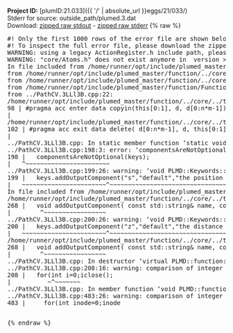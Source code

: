 **Project ID:** [plumID:21.033]({{ '/' | absolute_url }}eggs/21/033/)  
Stderr for source:  outside_path/plumed.3.dat   
Download: [zipped raw stdout](plumed.3.dat.plumed_master.stdout.txt.zip) - [zipped raw stderr](plumed.3.dat.plumed_master.stderr.txt.zip) 
{% raw %}
<pre>
#! Only the first 1000 rows of the error file are shown below
#! To inspect the full error file, please download the zipped raw stderr file above
WARNING: using a legacy ActionRegister.h include path, please use <<#include "core/ActionRegister.h">>
WARNING: "core/Atoms.h" does not exist anymore in  version >=2.10, you should change your code.
In file included from /home/runner/opt/include/plumed_master/function/../core/../tools/Tools.h:27,
from /home/runner/opt/include/plumed_master/function/../core/Action.h:28,
from /home/runner/opt/include/plumed_master/function/../core/ActionWithValue.h:25,
from /home/runner/opt/include/plumed_master/function/Function.h:25,
from ../PathCV.3LLl3B.cpp:22:
/home/runner/opt/include/plumed_master/function/../core/../tools/Tensor.h:98: warning: ignoring ‘#pragma acc enter’ [-Wunknown-pragmas]
98 | #pragma acc enter data copyin(this[0:1], d, d[0:n*m-1])
|
/home/runner/opt/include/plumed_master/function/../core/../tools/Tensor.h:102: warning: ignoring ‘#pragma acc exit’ [-Wunknown-pragmas]
102 | #pragma acc exit data delete( d[0:n*m-1], d, this[0:1])
|
../PathCV.3LLl3B.cpp: In static member function ‘static void PLMD::function::PathCV::registerKeywords(PLMD::Keywords&)’:
../PathCV.3LLl3B.cpp:198:3: error: ‘componentsAreNotOptional’ was not declared in this scope
198 |   componentsAreNotOptional(keys);
|   ^~~~~~~~~~~~~~~~~~~~~~~~
../PathCV.3LLl3B.cpp:199:26: warning: ‘void PLMD::Keywords::addOutputComponent(const std::string&, const std::string&, const std::string&)’ is deprecated: Use addOutputComponent with four argument and specify valid types for value from scalar/vector/matrix/grid [-Wdeprecated-declarations]
199 |   keys.addOutputComponent("s","default","the position on the path");
|   ~~~~~~~~~~~~~~~~~~~~~~~^~~~~~~~~~~~~~~~~~~~~~~~~~~~~~~~~~~~~~~~~~
In file included from /home/runner/opt/include/plumed_master/function/../core/Action.h:27:
/home/runner/opt/include/plumed_master/function/../core/../tools/Keywords.h:268:8: note: declared here
268 |   void addOutputComponent( const std::string& name, const std::string& key, const std::string& descr );
|        ^~~~~~~~~~~~~~~~~~
../PathCV.3LLl3B.cpp:200:26: warning: ‘void PLMD::Keywords::addOutputComponent(const std::string&, const std::string&, const std::string&)’ is deprecated: Use addOutputComponent with four argument and specify valid types for value from scalar/vector/matrix/grid [-Wdeprecated-declarations]
200 |   keys.addOutputComponent("z","default","the distance from the path");
|   ~~~~~~~~~~~~~~~~~~~~~~~^~~~~~~~~~~~~~~~~~~~~~~~~~~~~~~~~~~~~~~~~~~~
/home/runner/opt/include/plumed_master/function/../core/../tools/Keywords.h:268:8: note: declared here
268 |   void addOutputComponent( const std::string& name, const std::string& key, const std::string& descr );
|        ^~~~~~~~~~~~~~~~~~
../PathCV.3LLl3B.cpp: In destructor ‘virtual PLMD::function::PathCV::~PathCV()’:
../PathCV.3LLl3B.cpp:208:16: warning: comparison of integer expressions of different signedness: ‘int’ and ‘unsigned int’ [-Wsign-compare]
208 |   for(int i=0;i<mw_n_;++i){
|               ~^~~~~~
../PathCV.3LLl3B.cpp: In constructor ‘PLMD::function::PathCV::PathCV(const PLMD::ActionOptions&)’:
../PathCV.3LLl3B.cpp:236:16: warning: comparison of integer expressions of different signedness: ‘int’ and ‘unsigned int’ [-Wsign-compare]
236 |   for(int i=0;i<mw_n_;++i){
|               ~^~~~~~
../PathCV.3LLl3B.cpp:259:11: warning: comparison of integer expressions of different signedness: ‘int’ and ‘unsigned int’ [-Wsign-compare]
259 |       if(i==mw_id_) ifiles[i]->close();
|          ~^~~~~~~~
../PathCV.3LLl3B.cpp: In member function ‘void PLMD::function::PathCV::generatePath()’:
../PathCV.3LLl3B.cpp:483:26: warning: comparison of integer expressions of different signedness: ‘int’ and ‘unsigned int’ [-Wsign-compare]
483 |     for(int inode=0;inode<nnodes;inode++){
|                     ~~~~~^~~~~~~
../PathCV.3LLl3B.cpp: In member function ‘void PLMD::function::PathCV::readMultipleWalkers()’:
../PathCV.3LLl3B.cpp:941:16: warning: comparison of integer expressions of different signedness: ‘int’ and ‘unsigned int’ [-Wsign-compare]
941 |   for(int i=0;i<mw_n_;++i){
|               ~^~~~~~
../PathCV.3LLl3B.cpp:942:9: warning: comparison of integer expressions of different signedness: ‘int’ and ‘unsigned int’ [-Wsign-compare]
942 |     if(i==mw_id_) continue;
|        ~^~~~~~~~
../PathCV.3LLl3B.cpp:957:5: error: invalid use of incomplete type ‘class PLMD::Communicator’
957 |     comm.Barrier();
|     ^~~~
In file included from /home/runner/opt/include/plumed_master/function/../core/../tools/OFile.h:25,
from /home/runner/opt/include/plumed_master/function/../core/../tools/Log.h:25,
from /home/runner/opt/include/plumed_master/function/../core/Action.h:30:
/home/runner/opt/include/plumed_master/function/../core/../tools/FileBase.h:29:7: note: forward declaration of ‘class PLMD::Communicator’
29 | class Communicator;
|       ^~~~~~~~~~~~
../PathCV.3LLl3B.cpp:958:5: error: invalid use of incomplete type ‘class PLMD::Communicator’
958 |     multi_sim_comm.Barrier();
|     ^~~~~~~~~~~~~~
/home/runner/opt/include/plumed_master/function/../core/../tools/FileBase.h:29:7: note: forward declaration of ‘class PLMD::Communicator’
29 | class Communicator;
|       ^~~~~~~~~~~~
terminate called after throwing an instance of 'PLMD::Plumed::ExceptionError'
what():
(core/PlumedMain.cpp:1502) void PLMD::PlumedMain::load(const std::string&)
An error happened while executing command env PLUMED_ROOT='/home/runner/opt/lib/plumed_master' PLUMED_VERSION='2.11.0-dev' PLUMED_HTMLDIR='/home/runner/opt/share/doc/plumed_master' PLUMED_INCLUDEDIR='/home/runner/opt/include' PLUMED_PROGRAM_NAME='plumed_master' PLUMED_IS_INSTALLED='yes' "/home/runner/opt/lib/plumed_master"/scripts/mklib.sh -n -o ./../PathCV.2.11.0-dev.so ../PathCV.cpp

[pkrvm7jw40e0xgp:11388] *** Process received signal ***
[pkrvm7jw40e0xgp:11388] Signal: Aborted (6)
[pkrvm7jw40e0xgp:11388] Signal code:  (-6)
[pkrvm7jw40e0xgp:11388] [ 0] /lib/x86_64-linux-gnu/libc.so.6(+0x45330)[0x7fc758445330]
[pkrvm7jw40e0xgp:11388] [ 1] /lib/x86_64-linux-gnu/libc.so.6(pthread_kill+0x11c)[0x7fc75849eb2c]
[pkrvm7jw40e0xgp:11388] [ 2] /lib/x86_64-linux-gnu/libc.so.6(gsignal+0x1e)[0x7fc75844527e]
[pkrvm7jw40e0xgp:11388] [ 3] /lib/x86_64-linux-gnu/libc.so.6(abort+0xdf)[0x7fc7584288ff]
[pkrvm7jw40e0xgp:11388] [ 4] /lib/x86_64-linux-gnu/libstdc++.so.6(+0xa5ff5)[0x7fc7588a5ff5]
[pkrvm7jw40e0xgp:11388] [ 5] /lib/x86_64-linux-gnu/libstdc++.so.6(+0xbb0da)[0x7fc7588bb0da]
[pkrvm7jw40e0xgp:11388] [ 6] /lib/x86_64-linux-gnu/libstdc++.so.6(_ZSt10unexpectedv+0x0)[0x7fc7588a5a55]
[pkrvm7jw40e0xgp:11388] [ 7] /lib/x86_64-linux-gnu/libstdc++.so.6(+0xa5a6f)[0x7fc7588a5a6f]
[pkrvm7jw40e0xgp:11388] [ 8] plumed_master(+0x146dd)[0x5651ca7946dd]
[pkrvm7jw40e0xgp:11388] [ 9] /lib/x86_64-linux-gnu/libc.so.6(+0x2a1ca)[0x7fc75842a1ca]
[pkrvm7jw40e0xgp:11388] [10] /lib/x86_64-linux-gnu/libc.so.6(__libc_start_main+0x8b)[0x7fc75842a28b]
[pkrvm7jw40e0xgp:11388] [11] plumed_master(+0x15365)[0x5651ca795365]
[pkrvm7jw40e0xgp:11388] *** End of error message ***
</pre>
{% endraw %}
